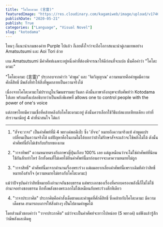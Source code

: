 ```yaml
---
title: "โคโตะดามะ (言霊)"
featuredImage: "https://res.cloudinary.com/kagamiweb/image/upload/v1746804800/blog.coregamehd.com/kotodama.jpg"
publishDate: "2020-05-21"
publish: True
categories: ["Language", "Visual Novel"]
slug: "kotodama"
---
```



ไหนๆ ก็แนะนำเกมของค่าย Purple ไปแล้ว ก็เลยตั้งใจว่าจะถือโอกาสแนะนำคู่เกมเทพอย่าง Amatsutsumi และ Aoi Tori ด้วย

เกม Amatsutsumi มีคำศัพท์เฉพาะอยู่หนึ่งคำที่ต้องพิจารณาให้ดีก่อนที่จะแปล นั่นคือคำว่า "โคโตะดามะ"

"โคโตะดามะ (言霊)" ประกอบจากคำว่า 'คำพูด' และ 'จิตวิญญาณ' ความหมายคือคำพูดมีความศักดิ์สิทธิ์ มีพลังที่ทำให้สิ่งที่พูดกลายเป็นความจริงได้ 

เนื่องจากโคโตะดามะไม่ปรากฏในวัฒนธรรมตะวันตก ดังนั้นภาษาอังกฤษจะทับศัพท์ว่า Kotodama ไปเลย พร้อมทั้งแปลอธิบายว่าเป็นพลังพิเศษที่ allows one to control people with the power of one's voice

แต่ภาษาไทยมีความเชื่อที่คล้ายคลึงกับโคโตะดามะอยู่ ดังนั้นควรเลือกใช้วิธีแปลแบบเทียบเคียง เท่าที่สำรวจมามีอยู่ 4 คำที่น่าสนใจ ได้แก่

---

1. "สัจจะวาจา" 
เป็นคำศัพท์ที่มี 4 พยางค์พอดีเป๊ะ ซึ่ง 'สัจจะ' หมายถึงความจริงแท้ คำพูดแปรเปลี่ยนเป็นความจริงได้ แต่ปัญหาคือในเกมไม่ได้บอกว่าถ้าไม่รักษาสัจจะแล้วจะใช้พลังไม่ได้ ดังนั้นคำศัพท์นี้ยังไม่เข้ากับบริบทของเกม

2. "วาจาทิพย์" 
ความหมายตรงกับภาษาญี่ปุ่นเกือบ 100% เลย แต่ดูเหมือนว่าจะไม่ใช่คำศัพท์ที่นิยมใช้กันสักเท่าไหร่ อีกทั้งคนที่ไม่เคยได้ยินคำศัพท์นี้มาก่อนอาจจะเดาความหมายไม่ถูก

3. "วาจาสิทธิ์"
คำศัพท์นี้มาจากตำนานเรื่องพระร่วง แต่ผมอยากเลี่ยงคำศัพท์นี้เพราะเดิมทีคำว่าสิทธิ์หมายถึงสำเร็จ (ความหมายไม่ตรงกับโคโตะดามะ) 

แม้ว่าปัจจุบันคำว่าสิทธิ์หมายถึงอำนาจอันชอบธรรม แต่พระเอกของเรื่องที่ครอบครองพลังนี้ก็ไม่ได้ใช้อำนาจอย่างชอบธรรม อีกทั้งพลังของพระเอกไม่ได้เหมือนกับพระร่วงสักทีเดียว

4. "วาจาประกาศิต"
ประกาศิตคือคำสั่งเด็ดขาดและคำพูดที่ศักดิ์สิทธิ์ ซึ่งคล้ายกับโคโตะดามะ มีความเด็ดขาด สามารถบงการให้สิ่งต่างๆ เป็นไปตามคำพูดได้

โดยส่วนตัวชอบคำว่า "วาจาประกาศิต" แม้ว่าจะเป็นคำศัพท์จะยาวไปหน่อย (5 พยางค์) แต่ฟังแล้วรู้สึกว่ามีพลังและติดหู
